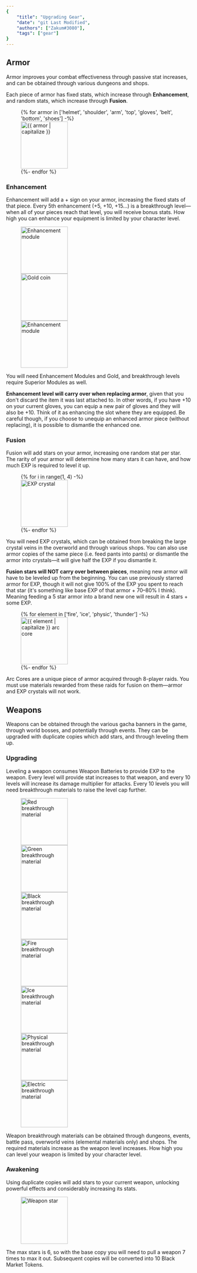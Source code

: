 ```yaml
---
{
	"title": "Upgrading Gear",
	"date": "git Last Modified",
	"authors": ["Zakum#3080"],
	"tags": ["gear"]
}
---
```


## Armor
Armor improves your combat effectiveness through passive stat increases, and can be obtained through various dungeons and shops.

Each piece of armor has fixed stats, which increase through **Enhancement**, and random stats, which increase through **Fusion**.

<figure data-border="none">
{% for armor in ['helmet', 'shoulder', 'arm', 'top', 'gloves', 'belt', 'bottom', 'shoes'] -%}
	<div class="item-frame">
		<img src="/assets/images/armor/{{ armor }}.png" alt="{{ armor | capitalize }}" width="128" height="128">
	</div>
{%- endfor %}
</figure>

### Enhancement
Enhancement will add a + sign on your armor, increasing the fixed stats of that piece. Every 5th enhancement (+5, +10, +15…) is a breakthrough level—when all of your pieces reach that level, you will receive bonus stats. How high you can enhance your equipment is limited by your character level.

<figure data-border="none">
	<div class="item-frame">
		<img src="/assets/images/mat/armor1.png" alt="Enhancement module" width="128" height="128">
	</div>
	<div class="item-frame">
		<img src="/assets/images/coin/gold.png" alt="Gold coin" width="128" height="128">
	</div>
	<div class="item-frame">
		<img src="/assets/images/mat/armor2.png" alt="Enhancement module" width="128" height="128">
	</div>
</figure>

You will need Enhancement Modules and Gold, and breakthrough levels require Superior Modules as well.

**Enhancement level will carry over when replacing armor**, given that you don't discard the item it was last attached to. In other words, if you have +10 on your current gloves, you can equip a new pair of gloves and they will also be +10. Think of it as enhancing the slot where they are equipped. Be careful though, if you choose to unequip an enhanced armor piece (without replacing), it is possible to dismantle the enhanced one.

### Fusion
Fusion will add stars on your armor, increasing one random stat per star. The rarity of your armor will determine how many stars it can have, and how much EXP is required to level it up.

<figure data-border="none">
{% for i in range(1, 4) -%}
	<div class="item-frame">
		<img src="/assets/images/mat/exp{{ i }}.png" alt="EXP crystal" width="128" height="128">
	</div>
{%- endfor %}
</figure>

You will need EXP crystals, which can be obtained from breaking the large crystal veins in the overworld and through various shops. You can also use armor copies of the same piece (i.e. feed pants into pants) or dismantle the armor into crystals—it will give half the EXP if you dismantle it.

**Fusion stars will NOT carry over between pieces**, meaning new armor will have to be leveled up from the beginning. You can use previously starred armor for EXP, though it will not give 100% of the EXP you spent to reach that star (it's something like base EXP of that armor + 70–80% I think). Meaning feeding a 5 star armor into a brand new one will result in 4 stars + some EXP.

<figure data-border="none">
{% for element in ['fire', 'ice', 'physic', 'thunder'] -%}
	<div class="item-frame">
		<img src="/assets/images/armor/core_orange_{{ element }}.png" alt="{{ element | capitalize }} arc core" width="128" height="128">
	</div>
{%- endfor %}
</figure>

Arc Cores are a unique piece of armor acquired through 8-player raids. You must use materials rewarded from these raids for fusion on them—armor and EXP crystals will not work.

## Weapons
Weapons can be obtained through the various gacha banners in the game, through world bosses, and potentially through events. They can be upgraded with duplicate copies which add stars, and through leveling them up.

### Upgrading
Leveling a weapon consumes Weapon Batteries to provide EXP to the weapon. Every level will provide stat increases to that weapon, and every 10 levels will increase its damage multiplier for attacks. Every 10 levels you will need breakthrough materials to raise the level cap further.

<figure data-border="none">
	<div class="item-frame">
		<img src="/assets/images/mat/red1.png" alt="Red breakthrough material" width="128" height="128">
	</div>
	<div class="item-frame">
		<img src="/assets/images/mat/green1.png" alt="Green breakthrough material" width="128" height="128">
	</div>
	<div class="item-frame">
		<img src="/assets/images/mat/black1.png" alt="Black breakthrough material" width="128" height="128">
	</div>
	<div class="item-frame">
		<img src="/assets/images/mat/fire1.png" alt="Fire breakthrough material" width="128" height="128">
	</div>
	<div class="item-frame">
		<img src="/assets/images/mat/ice1.png" alt="Ice breakthrough material" width="128" height="128">
	</div>
	<div class="item-frame">
		<img src="/assets/images/mat/physical1.png" alt="Physical breakthrough material" width="128" height="128">
	</div>
	<div class="item-frame">
		<img src="/assets/images/mat/electric1.png" alt="Electric breakthrough material" width="128" height="128">
	</div>
</figure>

Weapon breakthrough materials can be obtained through dungeons, events, battle pass, overworld veins (elemental materials only) and shops. The required materials increase as the weapon level increases. How high you can level your weapon is limited by your character level.

### Awakening
Using duplicate copies will add stars to your current weapon, unlocking powerful effects and considerably increasing its stats.

<figure data-border="none">
	<div class="item-frame">
		<img src="/assets/images/mat/weapon_star.png" alt="Weapon star" width="128" height="128">
	</div>
</figure>

The max stars is 6, so with the base copy you will need to pull a weapon 7 times to max it out. Subsequent copies will be converted into 10 Black Market Tokens.
